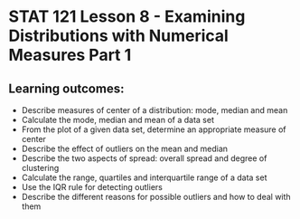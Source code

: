 # STAT 121 Lesson 8 - Examining Distributions with Numerical Measures Part 1

## Learning outcomes:
* Describe measures of center of a distribution: mode, median and mean
* Calculate the mode, median and mean of a data set
* From the plot of a given data set, determine an appropriate measure of center
* Describe the effect of outliers on the mean and median
* Describe the two aspects of spread: overall spread and degree of clustering
* Calculate the range, quartiles and interquartile range of a data set
* Use the IQR rule for detecting outliers
* Describe the different reasons for possible outliers and how to deal with them
